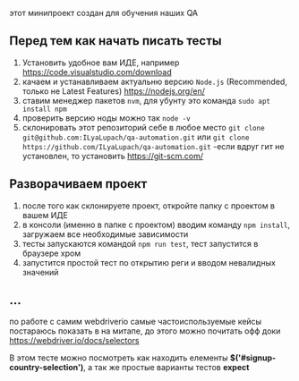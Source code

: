 этот минипроект создан для обучения наших QA 

## Перед тем как начать писать тесты

1. Установить удобное вам ИДЕ, например https://code.visualstudio.com/download
2. качаем и устанавливаем актуальню версию `Node.js` (Recommended, только не Latest Features) https://nodejs.org/en/
3. ставим менеджер пакетов `nvm`, для убунту это команда `sudo apt install npm`
4. проверить версию ноды можно так `node -v`
5. склонировать этот репозиторий себе в любое место `git clone git@github.com:ILyaLupach/qa-automation.git` или `git clone https://github.com/ILyaLupach/qa-automation.git`
  -если вдруг гит не установлен, то установить https://git-scm.com/

## Разворачиваем проект
1. после того как склонируете проект, откройте папку с проектом в вашем ИДЕ
2. в консоли (именно в папке с проектом) вводим команду `npm install`, загружаем все необходимые зависимости
3. тесты запускаются командой `npm run test`, тест запустится в браузере хром
4. запустится простой тест по открытию реги и вводом невалидных значений


## ...
по работе с самим webdriverio самые частоиспользуемые кейсы постараюсь показать в на митапе, до этого можно почитать офф доки https://webdriver.io/docs/selectors

В этом тесте можно посмотреть как находить елементы **$('#signup-country-selection')**, а так же простые варианты тестов **expect**
